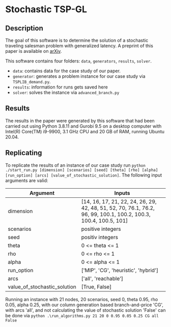 # Stochastic TSP-GL

## Description

The goal of this software is to determine the solution of a stochastic traveling salesman problem with generalized latency. A preprint of this paper is available on [arXiv](https://arxiv.org/abs/2210.09190).

This software contains four folders: `data`, `generators`, `results`, `solver`. 
- `data`: contains data for the case study of our paper.
- `generator`: generates a problem instance for our case study via `TSPLIB_demand.py`.
- `results`: information for runs gets saved here
- `solver`: solves the instance via `advanced_branch.py`


## Results

The results in the paper were generated by this software that had been carried out using Python 3.8.11 and Gurobi 9.5 on a desktop computer with Intel(R) Core(TM) i9-9900, 3.1 GHz CPU and 20 GB of RAM, running
Ubuntu 20.04.


## Replicating
To replicate the results of an instance of our case study run `python ./start_run.py [dimension] [scenarios] [seed] [theta] [rho] [alpha] [run_option] [arcs] [value_of_stochastic_solution]`.
The following input arguments are valid:

| Argument | Inputs |
| --- | --- |
| dimension |[14, 16, 17, 21, 22, 24, 26, 29, 42, 48, 51, 52, 70, 76.1, 76.2, 96, 99, 100.1, 100.2, 100.3, 100.4, 100.5, 101] |
| scenarios | positive integers |
| seed | positiv integers |
| theta | 0 <= theta <= 1 |
| rho | 0 <= rho <= 1 |
| alpha | 0 <= alpha <= 1 |
| run_option | ['MIP', 'CG', 'heuristic', 'hybrid'] |
| arcs | ['all', 'reachable'] |
| value_of_stochastic_solution | [True, False] |

Running an instance with 21 nodes, 20 scenarios, seed 0, theta 0.95, rho 0.05, alpha 0.25, with our column generation based branch-and-price 'CG', with arcs 'all', and not calculating the value of stochastic solution 'False'  can be done via 
`python .\run_algorithms.py 21 20 0 0.95 0.05 0.25 CG all False`


